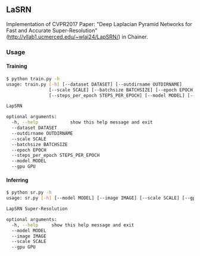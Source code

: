 ## LaSRN
Implementation of CVPR2017 Paper: "Deep Laplacian Pyramid Networks for Fast and Accurate Super-Resolution"(http://vllab1.ucmerced.edu/~wlai24/LapSRN/) in Chainer.

### Usage

#### Training

```bash
$ python train.py -h
usage: train.py [-h] [--dataset DATASET] [--outdirname OUTDIRNAME]
                [--scale SCALE] [--batchsize BATCHSIZE] [--epoch EPOCH]
                [--steps_per_epoch STEPS_PER_EPOCH] [--model MODEL] [--gpu GPU]

LapSRN

optional arguments:
  -h, --help            show this help message and exit
  --dataset DATASET
  --outdirname OUTDIRNAME
  --scale SCALE
  --batchsize BATCHSIZE
  --epoch EPOCH
  --steps_per_epoch STEPS_PER_EPOCH
  --model MODEL
  --gpu GPU
```

#### Inferring

```bash
$ python sr.py -h
usage: sr.py [-h] [--model MODEL] [--image IMAGE] [--scale SCALE] [--gpu GPU]

LapSRN Super-Resolution

optional arguments:
  -h, --help     show this help message and exit
  --model MODEL
  --image IMAGE
  --scale SCALE
  --gpu GPU
```
